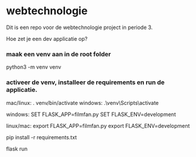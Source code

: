 # webtechnologie
Dit is een repo voor de webtechnologie project in periode 3.

Hoe zet je een dev applicatie op?

### maak een venv aan in de root folder

python3 -m venv venv

### activeer de venv, installeer de requirements en run de applicatie.

mac/linux: . venv/bin/activate
windows: .\venv\Scripts\activate

windows:
SET FLASK_APP=filmfan.py
SET FLASK_ENV=development

linux/mac:
export FLASK_APP=filmfan.py
export FLASK_ENV=development

pip install -r requirements.txt

flask run